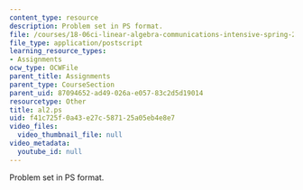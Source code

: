 ```yaml
---
content_type: resource
description: Problem set in PS format.
file: /courses/18-06ci-linear-algebra-communications-intensive-spring-2004/f41c725f0a43e27c587125a05eb4e8e7_al2.ps
file_type: application/postscript
learning_resource_types:
- Assignments
ocw_type: OCWFile
parent_title: Assignments
parent_type: CourseSection
parent_uid: 87094652-ad49-026a-e057-83c2d5d19014
resourcetype: Other
title: al2.ps
uid: f41c725f-0a43-e27c-5871-25a05eb4e8e7
video_files:
  video_thumbnail_file: null
video_metadata:
  youtube_id: null
---
```

Problem set in PS format.

